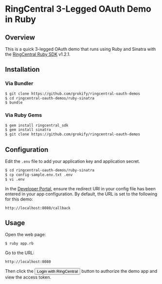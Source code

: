 RingCentral 3-Legged OAuth Demo in Ruby
=======================================

## Overview

This is a quick 3-legged OAuth demo that runs using Ruby and Sinatra with the [RingCentral Ruby SDK](https://github.com/grokify/ringcentral-sdk-ruby) v1.2.1.

## Installation

### Via Bundler

```bash
$ git clone https://github.com/grokify/ringcentral-oauth-demos
$ cd ringcentral-oauth-demos/ruby-sinatra
$ bundle
```

### Via Ruby Gems

```bash
$ gem install ringcentral_sdk
$ gem install sinatra
$ git clone https://github.com/grokify/ringcentral-oauth-demos
```

## Configuration

Edit the `.env` file to add your application key and application secret.

```bash
$ cd ringcentral-oauth-demos/ruby-sinatra
$ cp config-sample.env.txt .env
$ vi .env
```

In the [Developer Portal](http://developer.ringcentral.com/), ensure the redirect URI in your config file has been entered in your app configuration. By default, the URL is set to the following for this demo:

```
http://localhost:8080/callback
```

## Usage

Open the web page:

```bash
$ ruby app.rb
```

Go to the URL:

```
http://localhost:8080
````

Then click the <input type="button" value="Login with RingCentral"> button to authorize the demo app and view the access token.
